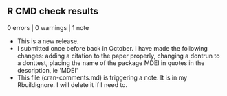 ## R CMD check results

0 errors | 0 warnings | 1 note

* This is a new release.
* I submitted once before back in October. I have made the following changes: adding a citation to the paper properly, changing a dontrun to a donttest, placing the name of the package MDEI in quotes in the description, ie 'MDEI'
* This file (cran-comments.md) is triggering a note. It is in my Rbuildignore.  I will delete it if I need to.
